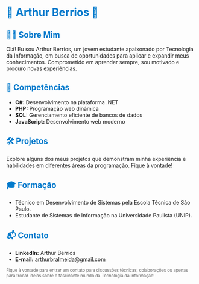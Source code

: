 <!-- Título -->
# <span style="color:#007acc;">🚀 Arthur Berrios 🚀</span>

<!-- Sobre Mim -->
## <span style="color:#007acc;">👨‍💻 Sobre Mim</span>
Olá! Eu sou Arthur Berrios, um jovem estudante apaixonado por Tecnologia da Informação, em busca de oportunidades para aplicar e expandir meus conhecimentos. Comprometido em aprender sempre, sou motivado e procuro novas experiências.

<!-- Competências -->
## <span style="color:#007acc;">🚀 Competências</span>
- **C#:** Desenvolvimento na plataforma .NET
- **PHP:** Programação web dinâmica
- **SQL:** Gerenciamento eficiente de bancos de dados
- **JavaScript:** Desenvolvimento web moderno

<!-- Projetos -->
## <span style="color:#007acc;">🛠 Projetos</span>
Explore alguns dos meus projetos que demonstram minha experiência e habilidades em diferentes áreas da programação. Fique à vontade!

<!-- Formação -->
## <span style="color:#007acc;">🎓 Formação</span>
- Técnico em Desenvolvimento de Sistemas pela Escola Técnica de São Paulo.
- Estudante de Sistemas de Informação na Universidade Paulista (UNIP).

<!-- Contato -->
## <span style="color:#007acc;">📬 Contato</span>
- **LinkedIn:** Arthur Berrios
- **E-mail:** arthurbralmeida@gmail.com

<span style="font-size:0.8em; color:#666;">Fique à vontade para entrar em contato para discussões técnicas, colaborações ou apenas para trocar ideias sobre o fascinante mundo da Tecnologia da Informação!</span>

